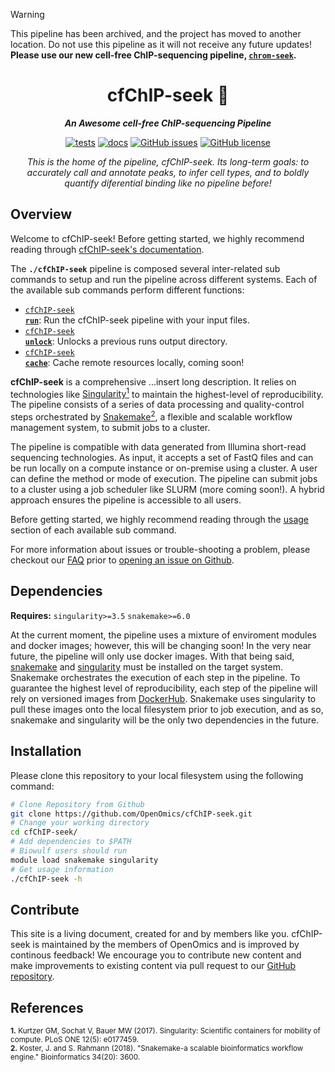 > [!WARNING]  
> This pipeline has been archived, and the project has moved to another location. Do not use this pipeline as it will not receive any future updates! **Please use our new cell-free ChIP-sequencing pipeline,  [`chrom-seek`](https://github.com/OpenOmics/chrom-seek).**

<div align="center">
   
  <h1>cfChIP-seek 🔬</h1>
  
  **_An Awesome cell-free ChIP-sequencing Pipeline_**

  [![tests](https://github.com/OpenOmics/cfChIP-seek/workflows/tests/badge.svg)](https://github.com/OpenOmics/cfChIP-seek/actions/workflows/main.yaml) [![docs](https://github.com/OpenOmics/cfChIP-seek/workflows/docs/badge.svg)](https://github.com/OpenOmics/cfChIP-seek/actions/workflows/docs.yml) [![GitHub issues](https://img.shields.io/github/issues/OpenOmics/cfChIP-seek?color=brightgreen)](https://github.com/OpenOmics/cfChIP-seek/issues)  [![GitHub license](https://img.shields.io/github/license/OpenOmics/cfChIP-seek)](https://github.com/OpenOmics/cfChIP-seek/blob/main/LICENSE) 
  
  <i>
    This is the home of the pipeline, cfChIP-seek. Its long-term goals: to accurately call and annotate peaks, to infer cell types, and to boldly quantify diferential binding like no pipeline before!
  </i>
</div>

## Overview
Welcome to cfChIP-seek! Before getting started, we highly recommend reading through [cfChIP-seek's documentation](https://openomics.github.io/cfChIP-seek/).

The **`./cfChIP-seek`** pipeline is composed several inter-related sub commands to setup and run the pipeline across different systems. Each of the available sub commands perform different functions: 

 * [<code>cfChIP-seek <b>run</b></code>](https://openomics.github.io/cfChIP-seek/usage/run/): Run the cfChIP-seek pipeline with your input files.
 * [<code>cfChIP-seek <b>unlock</b></code>](https://openomics.github.io/cfChIP-seek/usage/unlock/): Unlocks a previous runs output directory.
 * [<code>cfChIP-seek <b>cache</b></code>](https://openomics.github.io/cfChIP-seek/usage/cache/): Cache remote resources locally, coming soon!

**cfChIP-seek** is a comprehensive ...insert long description. It relies on technologies like [Singularity<sup>1</sup>](https://singularity.lbl.gov/) to maintain the highest-level of reproducibility. The pipeline consists of a series of data processing and quality-control steps orchestrated by [Snakemake<sup>2</sup>](https://snakemake.readthedocs.io/en/stable/), a flexible and scalable workflow management system, to submit jobs to a cluster.

The pipeline is compatible with data generated from Illumina short-read sequencing technologies. As input, it accepts a set of FastQ files and can be run locally on a compute instance or on-premise using a cluster. A user can define the method or mode of execution. The pipeline can submit jobs to a cluster using a job scheduler like SLURM (more coming soon!). A hybrid approach ensures the pipeline is accessible to all users.

Before getting started, we highly recommend reading through the [usage](https://openomics.github.io/cfChIP-seek/usage/run/) section of each available sub command.

For more information about issues or trouble-shooting a problem, please checkout our [FAQ](https://openomics.github.io/cfChIP-seek/faq/questions/) prior to [opening an issue on Github](https://github.com/OpenOmics/cfChIP-seek/issues).

## Dependencies
**Requires:** `singularity>=3.5`  `snakemake>=6.0`

At the current moment, the pipeline uses a mixture of enviroment modules and docker images; however, this will be changing soon! In the very near future, the pipeline will only use docker images. With that being said, [snakemake](https://snakemake.readthedocs.io/en/stable/getting_started/installation.html) and [singularity](https://singularity.lbl.gov/all-releases) must be installed on the target system. Snakemake orchestrates the execution of each step in the pipeline. To guarantee the highest level of reproducibility, each step of the pipeline will rely on versioned images from [DockerHub](https://hub.docker.com/orgs/nciccbr/repositories). Snakemake uses singularity to pull these images onto the local filesystem prior to job execution, and as so, snakemake and singularity will be the only two dependencies in the future.

## Installation
Please clone this repository to your local filesystem using the following command:
```bash
# Clone Repository from Github
git clone https://github.com/OpenOmics/cfChIP-seek.git
# Change your working directory
cd cfChIP-seek/
# Add dependencies to $PATH
# Biowulf users should run
module load snakemake singularity
# Get usage information
./cfChIP-seek -h
```

## Contribute 
This site is a living document, created for and by members like you. cfChIP-seek is maintained by the members of OpenOmics and is improved by continous feedback! We encourage you to contribute new content and make improvements to existing content via pull request to our [GitHub repository](https://github.com/OpenOmics/cfChIP-seek).

## References
<sup>**1.**  Kurtzer GM, Sochat V, Bauer MW (2017). Singularity: Scientific containers for mobility of compute. PLoS ONE 12(5): e0177459.</sup>  
<sup>**2.**  Koster, J. and S. Rahmann (2018). "Snakemake-a scalable bioinformatics workflow engine." Bioinformatics 34(20): 3600.</sup>  
